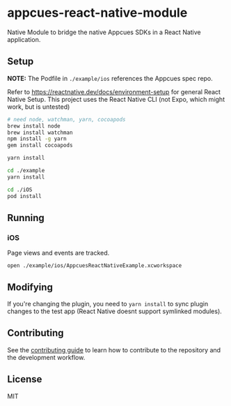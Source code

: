 # appcues-react-native-module

Native Module to bridge the native Appcues SDKs in a React Native application.

## Setup

**NOTE:** The Podfile in `./example/ios` references the Appcues spec repo.

Refer to https://reactnative.dev/docs/environment-setup for general React Native Setup. This project uses the React Native CLI (not Expo, which might work, but is untested)

```sh
# need node, watchman, yarn, cocoapods
brew install node
brew install watchman
npm install -g yarn
gem install cocoapods
```

```sh
yarn install

cd ./example
yarn install

cd ./iOS
pod install
```

## Running

### iOS

Page views and events are tracked.

```
open ./example/ios/AppcuesReactNativeExample.xcworkspace
```

## Modifying

If you're changing the plugin, you need to `yarn install` to sync plugin changes to the test app (React Native doesnt support symlinked modules).

## Contributing

See the [contributing guide](CONTRIBUTING.md) to learn how to contribute to the repository and the development workflow.

## License

MIT
